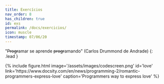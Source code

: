 ```yaml
---
title: Exercícios
nav_order: 8
has_children: true
id: exs
permalink: /docs/exercicios/
icon: muscle
timestamp: 07/06/20
---
```


"~~Progr~~amar se aprende ~~progr~~amando" (Carlos Drummond de Andrade)
{: .lead }

<div class="col-md-9">
{% include figure.html image='/assets/images/codescreen.png' id='love' link='https://www.docsity.com/en/news/programming-2/romantic-programmers-express-love' caption='Programmers way to express love' %}
</div>

